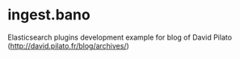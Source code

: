 # ingest.bano
Elasticsearch plugins development example for blog of David Pilato (http://david.pilato.fr/blog/archives/)
